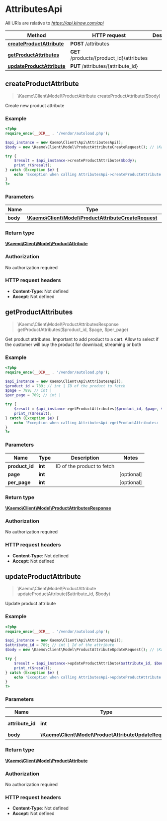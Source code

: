 # AttributesApi

All URIs are relative to *https://api.kinow.com/api*

Method | HTTP request | Description
------------- | ------------- | -------------
[**createProductAttribute**](#createProductAttribute) | **POST** /attributes | 
[**getProductAttributes**](#getProductAttributes) | **GET** /products/{product_id}/attributes | 
[**updateProductAttribute**](#updateProductAttribute) | **PUT** /attributes/{attribute_id} | 


## **createProductAttribute**
> \Kaemo\Client\Model\ProductAttribute createProductAttribute($body)



Create new product attribute

### Example
```php
<?php
require_once(__DIR__ . '/vendor/autoload.php');

$api_instance = new Kaemo\Client\Api\AttributesApi();
$body = new \Kaemo\Client\Model\ProductAttributeCreateRequest(); // \Kaemo\Client\Model\ProductAttributeCreateRequest | 

try {
    $result = $api_instance->createProductAttribute($body);
    print_r($result);
} catch (Exception $e) {
    echo 'Exception when calling AttributesApi->createProductAttribute: ', $e->getMessage(), PHP_EOL;
}
?>
```

### Parameters

Name | Type | Description  | Notes
------------- | ------------- | ------------- | -------------
 **body** | [**\Kaemo\Client\Model\ProductAttributeCreateRequest**](#\Kaemo\Client\Model\ProductAttributeCreateRequest)|  |

### Return type

[**\Kaemo\Client\Model\ProductAttribute**](#ProductAttribute)

### Authorization

No authorization required

### HTTP request headers

 - **Content-Type**: Not defined
 - **Accept**: Not defined

## **getProductAttributes**
> \Kaemo\Client\Model\ProductAttributesResponse getProductAttributes($product_id, $page, $per_page)



Get product attributes. Important to add product to a cart. Allow to select if the customer will buy the product for download, streaming or both

### Example
```php
<?php
require_once(__DIR__ . '/vendor/autoload.php');

$api_instance = new Kaemo\Client\Api\AttributesApi();
$product_id = 789; // int | ID of the product to fetch
$page = 789; // int | 
$per_page = 789; // int | 

try {
    $result = $api_instance->getProductAttributes($product_id, $page, $per_page);
    print_r($result);
} catch (Exception $e) {
    echo 'Exception when calling AttributesApi->getProductAttributes: ', $e->getMessage(), PHP_EOL;
}
?>
```

### Parameters

Name | Type | Description  | Notes
------------- | ------------- | ------------- | -------------
 **product_id** | **int**| ID of the product to fetch |
 **page** | **int**|  | [optional]
 **per_page** | **int**|  | [optional]

### Return type

[**\Kaemo\Client\Model\ProductAttributesResponse**](#ProductAttributesResponse)

### Authorization

No authorization required

### HTTP request headers

 - **Content-Type**: Not defined
 - **Accept**: Not defined

## **updateProductAttribute**
> \Kaemo\Client\Model\ProductAttribute updateProductAttribute($attribute_id, $body)



Update product attribute

### Example
```php
<?php
require_once(__DIR__ . '/vendor/autoload.php');

$api_instance = new Kaemo\Client\Api\AttributesApi();
$attribute_id = 789; // int | Id of the attribute
$body = new \Kaemo\Client\Model\ProductAttributeUpdateRequest(); // \Kaemo\Client\Model\ProductAttributeUpdateRequest | 

try {
    $result = $api_instance->updateProductAttribute($attribute_id, $body);
    print_r($result);
} catch (Exception $e) {
    echo 'Exception when calling AttributesApi->updateProductAttribute: ', $e->getMessage(), PHP_EOL;
}
?>
```

### Parameters

Name | Type | Description  | Notes
------------- | ------------- | ------------- | -------------
 **attribute_id** | **int**| Id of the attribute |
 **body** | [**\Kaemo\Client\Model\ProductAttributeUpdateRequest**](#\Kaemo\Client\Model\ProductAttributeUpdateRequest)|  |

### Return type

[**\Kaemo\Client\Model\ProductAttribute**](#ProductAttribute)

### Authorization

No authorization required

### HTTP request headers

 - **Content-Type**: Not defined
 - **Accept**: Not defined

